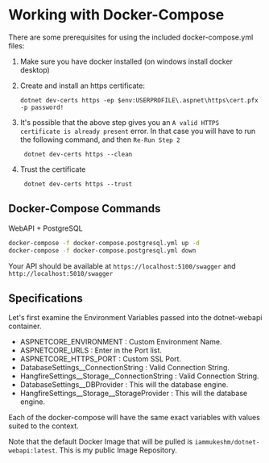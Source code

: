 # Working with Docker-Compose

There are some prerequisites for using the included docker-compose.yml files:

1) Make sure you have docker installed (on windows install docker desktop)

2) Create and install an https certificate:

    ```
    dotnet dev-certs https -ep $env:USERPROFILE\.aspnet\https\cert.pfx -p password!
    ```

3) It's possible that the above step gives you an `A valid HTTPS certificate is already present` error.
   In that case you will have to run the following command, and then  `Re-Run Step 2`

    ```
     dotnet dev-certs https --clean
    ```

4) Trust the certificate

    ```
     dotnet dev-certs https --trust
    ```


## Docker-Compose Commands

WebAPI + PostgreSQL

```sh
docker-compose -f docker-compose.postgresql.yml up -d
docker-compose -f docker-compose.postgresql.yml down
```

Your API should be available at `https://localhost:5100/swagger` and `http://localhost:5010/swagger`

## Specifications

Let's first examine the Environment Variables passed into the dotnet-webapi container.

- ASPNETCORE_ENVIRONMENT : Custom Environment Name.
- ASPNETCORE_URLS : Enter in the Port list.
- ASPNETCORE_HTTPS_PORT : Custom SSL Port.
- DatabaseSettings__ConnectionString : Valid Connection String.
- HangfireSettings__Storage__ConnectionString : Valid Connection String.
- DatabaseSettings__DBProvider : This will the database engine.
- HangfireSettings__Storage__StorageProvider : This will the database engine.

Each of the docker-compose will have the same exact variables with values suited to the context.

Note that the default Docker Image that will be pulled is `iammukeshm/dotnet-webapi:latest`. This is my public Image Repository.
